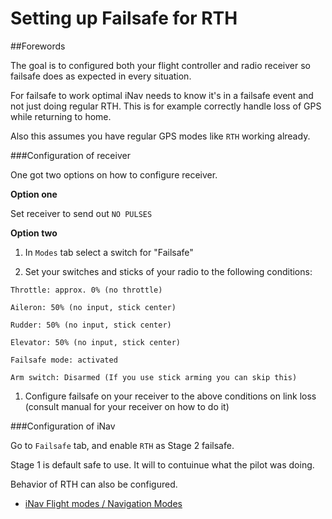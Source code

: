 # Setting up Failsafe for RTH

##Forewords

The goal is to configured both your flight controller and radio receiver so failsafe does as expected in every situation.

For failsafe to work optimal iNav needs to know it's in a failsafe event and not just doing regular RTH. This is for example correctly handle loss of GPS while returning to home.

Also this assumes you have regular GPS modes like `RTH` working already.

###Configuration of receiver

One got two options on how to configure receiver.

**Option one**

Set receiver to send out `NO PULSES`

**Option two**

1. In `Modes` tab select a switch for "Failsafe"

1. Set your switches and sticks of your radio to the following conditions:  

 `Throttle: approx. 0% (no throttle)`  

 `Aileron: 50% (no input, stick center)`  

 `Rudder: 50% (no input, stick center)`  

 `Elevator: 50% (no input, stick center)`  

 `Failsafe mode: activated`  

 `Arm switch: Disarmed (If you use stick arming you can skip this)`  

1. Configure failsafe on your receiver to the above conditions on link loss (consult manual for your receiver on how to do it)

###Configuration of iNav

Go to `Failsafe` tab, and enable `RTH` as Stage 2 failsafe.

Stage 1 is default safe to use.
It will to contuinue what the pilot was doing.

Behavior of RTH can also be configured.
 - [iNav Flight modes / Navigation Modes](/iNavFlight/inav/wiki/Navigation-modes#rth-altitude-control-modes)

